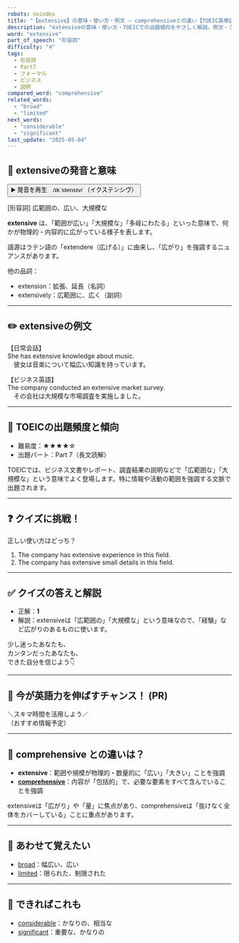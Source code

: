 ```yaml
---
robots: noindex
title: "【extensive】の意味・使い方・例文 ― comprehensiveとの違い【TOEIC英単語】"
description: "extensiveの意味・使い方・TOEICでの出題傾向をやさしく解説。例文・クイズ付きでcomprehensiveとの違いもわかりやすく学べます。"
word: "extensive"
part_of_speech: "形容詞"
difficulty: "4"
tags:
  - 形容詞
  - Part7
  - フォーマル
  - ビジネス
  - 説明
compared_word: "comprehensive"
related_words:
  - "broad"
  - "limited"
next_words:
  - "considerable"
  - "significant"
last_update: "2025-05-04"
---
```


## 🔰 extensiveの発音と意味

<button class="play-audio" onclick="playTTS('extensive')">
  <span class="play-audio-main">
    ▶️ 発音を再生　/ɪkˈstensɪv/
  </span>
  <span class="play-audio-sub">
    （イクステンシヴ）
  </span>
</button>

[形容詞] 広範囲の、広い、大規模な

**extensive** は、「範囲が広い」「大規模な」「多岐にわたる」といった意味で、何かが物理的・内容的に広がっている様子を表します。

語源はラテン語の「extendere（広げる）」に由来し、「広がり」を強調するニュアンスがあります。

他の品詞：  
- extension：拡張、延長（名詞）
- extensively：広範囲に、広く（副詞）

---

## ✏️ extensiveの例文

【日常会話】  
She has extensive knowledge about music.  
　彼女は音楽について幅広い知識を持っています。

【ビジネス英語】  
The company conducted an extensive market survey.  
　その会社は大規模な市場調査を実施しました。

---

## 🎯 TOEICの出題頻度と傾向

- 難易度：★★★★☆
- 出題パート：Part 7（長文読解）

TOEICでは、ビジネス文書やレポート、調査結果の説明などで「広範囲な」「大規模な」という意味でよく登場します。特に情報や活動の範囲を強調する文脈で出題されます。

---

## ❓ クイズに挑戦！

正しい使い方はどっち？

1. The company has extensive experience in this field.  
2. The company has extensive small details in this field.

---

## ✅ クイズの答えと解説

- 正解：**1**
- 解説：extensiveは「広範囲の」「大規模な」という意味なので、「経験」など広がりのあるものに使います。

少し迷ったあなたも、  
カンタンだったあなたも、  
できた自分を信じよう👇️

---

## 🚀 今が英語力を伸ばすチャンス！ (PR)

<div class="info-center">
＼スキマ時間を活用しよう／<br>  
（おすすめ情報予定）
</div>

---

## 🤔  comprehensive との違いは？

- **extensive**：範囲や規模が物理的・数量的に「広い」「大きい」ことを強調
- **[comprehensive](/word/comprehensive)**：内容が「包括的」で、必要な要素をすべて含んでいることを強調

extensiveは「広がり」や「量」に焦点があり、comprehensiveは「抜けなく全体をカバーしている」ことに重点があります。

---

## 🧩 あわせて覚えたい

- [broad](/word/broad)：幅広い、広い
- [limited](/word/limited)：限られた、制限された

---

## 📖 できればこれも

- [considerable](/word/considerable)：かなりの、相当な
- [significant](/word/significant)：重要な、かなりの

<!-- cvid: aid49_bid06 -->
